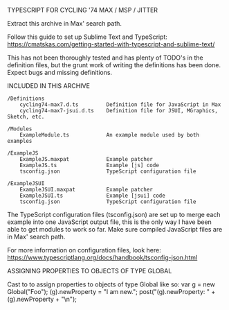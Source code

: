 TYPESCRIPT FOR CYCLING '74 MAX / MSP / JITTER

Extract this archive in Max' search path.

Follow this guide to set up Sublime Text and TypeScript:
https://cmatskas.com/getting-started-with-typescript-and-sublime-text/

This has not been thoroughly tested and has plenty of TODO's in the definition files, but
the grunt work of writing the definitions has been done. Expect bugs and missing definitions.


INCLUDED IN THIS ARCHIVE

    /Definitions
        cycling74-max7.d.ts         Definition file for JavaScript in Max
        cycling74-max7-jsui.d.ts    Definition file for JSUI, MGraphics, Sketch, etc.

    /Modules
        ExampleModule.ts            An example module used by both examples

    /ExampleJS
        ExampleJS.maxpat            Example patcher 
        ExampleJS.ts                Example [js] code
        tsconfig.json               TypeScript configuration file 

    /ExampleJSUI
        ExampleJSUI.maxpat          Example patcher
        ExampleJSUI.ts              Example [jsui] code
        tsconfig.json               TypeScript configuration file

The TypeScript configuration files (tsconfig.json) are set up to merge each example into one
JavaScript output file, this is the only way I have been able to get modules to work so far. Make
sure compiled JavaScript files are in Max' search path.

For more information on configuration files, look here:
https://www.typescriptlang.org/docs/handbook/tsconfig-json.html


ASSIGNING PROPERTIES TO OBJECTS OF TYPE GLOBAL

Cast to <any> to assign properties to objects of type Global like so:
	var g = new Global("Foo");
	(<any>g).newProperty = "I am new.";
	post("(<any>g).newProperty: " + (<any>g).newProperty + "\n");

